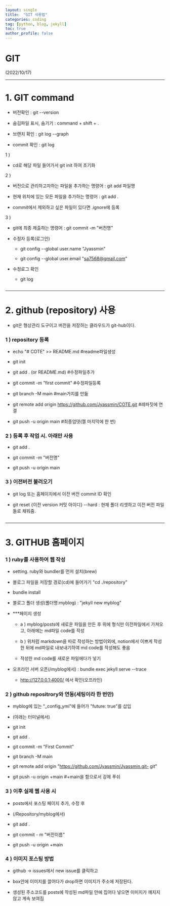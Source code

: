 ```yaml
---
layout: single
title:  "GIT 사용법"
categories: coding
tag: [python, blog, jekyll]
toc: true
author_profile: false
---
```


<head>
  <style>
    table.dataframe {
      white-space: normal;
      width: 100%;
      height: 240px;
      display: block;
      overflow: auto;
      font-family: Arial, sans-serif;
      font-size: 0.9rem;
      line-height: 20px;
      text-align: center;
      border: 0px !important;
    }

    table.dataframe th {
      text-align: center;
      font-weight: bold;
      padding: 8px;
    }

    table.dataframe td {
      text-align: center;
      padding: 8px;
    }

    table.dataframe tr:hover {
      background: #b8d1f3; 
    }

    .output_prompt {
      overflow: auto;
      font-size: 0.9rem;
      line-height: 1.45;
      border-radius: 0.3rem;
      -webkit-overflow-scrolling: touch;
      padding: 0.8rem;
      margin-top: 0;
      margin-bottom: 15px;
      font: 1rem Consolas, "Liberation Mono", Menlo, Courier, monospace;
      color: $code-text-color;
      border: solid 1px $border-color;
      border-radius: 0.3rem;
      word-break: normal;
      white-space: pre;
    }

  .dataframe tbody tr th:only-of-type {
      vertical-align: middle;
  }

  .dataframe tbody tr th {
      vertical-align: top;
  }

  .dataframe thead th {
      text-align: center !important;
      padding: 8px;
  }

  .page__content p {
      margin: 0 0 0px !important;
  }

  .page__content p > strong {
    font-size: 0.8rem !important;
  }

  </style>
</head>


# GIT

(2022/10/17)


---


# 1. GIT command


- 버전확인 : git --version

- 숨김파일 표시, 숨기기 : command + shift + .

- 브랜치 확인 : git log --graph

- commit 확인 : git log


1 )

- cd로 해당 파일 들어가서 git init 하여 초기화



2 )

- 버전으로 관리하고자하는 파일을 추가하는 명령어 : git add 파일명

- 현재 위치에 있는 모든 파일을 추가하는 명령어 : git add .

- commit에서 제외하고 싶은 파일이 있다면 .ignore에 등록



3 )

- git에 최종 제출하는 명령어 : git commit -m "버전명"



- 수정자 등록(로그인)

    - git config --global user.name "Jyassmin"

    - git config --global user.email "sa7568@gmail.com"

- 수정로그 확인

    - git log



```python
```

---


# 2. github (repository) 사용

- git은 형상관리 도구이고 버전을 저장하는 클라우드가 git-hub이다.

### 1 ) repository 등록

- echo "# COTE" >> README.md    #readme파일생성

- git init

- git add . (or README.md)  #수정파일추가

- git commit -m "first commit"  #수정파일등록

- git branch -M main  #main가지를 만듦

- git remote add origin https://github.com/Jyassmin/COTE.git  #레파짓에 연결

- git push -u origin main #최종업뎃(젤 마지막에 한 번)


### 2 ) 등록 후 작업 시. 아래만 사용

- git add .

- git commit -m "버전명"

- git push -u origin main


### 3 ) 이전버전 불러오기

- git log 또는 홈페이지에서 이전 버전 commit ID 확인

- git reset {이전 version 커밋 아이디} --hard : 현재 폴더 리셋하고 이전 버전 파일들로 채워줌.



```python
```

---


# 3. GITHUB 홈페이지


### 1 ) ruby를 사용하여 웹 작성

- setting. ruby와 bundler를 먼저 설치(brew)

- 블로그 파일을 저장할 경로(cd)에 들어가기 "cd ./repository"

- bundle install

- 블로그 폴더 생성(폴더명:myblog) : "jekyll new myblog"

- ***페이지 생성

  - a ) myblog/posts에 새로운 파일을 만든 후 위에 형식만 이전파일에서 가져오고, 아래에는 md파일 code를 작성

  - b ) 위처럼 markdown을 따로 작성하는 방법이외에, notion에서 이쁘게 작성한 뒤에 md파일로 내보내기하여 md code를 작성해도 좋음

  - 작성한 md code를 새로운 파일에다가 넣기

- 오프라인 서버 오픈(/myblog에서) : bundle exec jekyll serve --trace

  - http://127.0.0.1:4000/ 에서 확인(오프라인)


### 2 ) github repositrory와 연동(세팅이라 한 번만)

- myblog에 있는 "_config_yml"에 들어가 "future: true"를 삽입

- (아래는 터미널에서)

- git init

- git add .

- git commit -m "First Commit"

- git branch -M main

- git remote add origin "https://github.com/Jyassmin/Jyassmin.git- git"

- git push -u origin +main  #+main을 함으로서 강제 푸쉬


### 3 ) 이후 실제 웹 사용 시

- posts에서 포스팅 페이지 추가, 수정 후

- (/Repository/myblog에서)

- git add .

- git commit - m "버전이름"

- git push -u origin +main



### 4 ) 이미지 포스팅 방법

- github -> issues에서 new issue를 클릭하고

- box안에 이미지를 끌어다가 drop하면 이미지가 주소에 저장된다.

- 생성된 주소코드를 posts에 작성된 md파일 안에 집어다 넣으면 이미지가 깨지지 않고 계속 보여짐



```python
```
